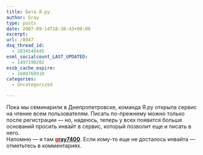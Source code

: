 ```yaml
---
title: Бета.Я.ру
author: Gray
type: posts
date: 2007-09-14T18:38:43+00:00
excerpt:
url: /8947
dsq_thread_id:
  - 2834548445
esml_socialcount_LAST_UPDATED:
  - 1497190202
essb_cache_expire:
  - 1608760910
categories:
  - Uncategorized

---
```








Пока мы семинарили в Днепропетровске, команда Я.ру открыла сервис на чтение всем пользователям. Писать по-прежнему можно только после регистрации &#8212; но, надеюсь, теперь у всех появится больше оснований просить инвайт в сервис, который позволит еще и писать в него.  
Напомню &#8212; я там <a href="http://beta.ya.ru/gray7400/" target="_blank"><b><font color="red">g</font>ray7400</b></a>. Если кому-то еще не досталось инвайта &#8212; отметьтесь в комментариях.